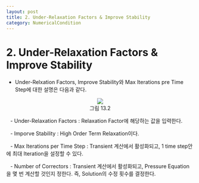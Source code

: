 ```yaml
---
layout: post
title: 2. Under-Relaxation Factors & Improve Stability
category: NumericalCondition
---
```


# 2. Under-Relaxation Factors & Improve Stability

* Under-Relxation Factors, Improve Stability와 Max Iterations pre Time Step에 대한 설명은 다음과 같다. <br>

<p align='Center'>
    <img src="https://github.com/nextfoam/baram-pages/raw/main/screenshots/userguide/13.2.png"><br>
    그림 13.2
</p>

&ensp; - Under-Relaxation Factors : Relaxation Factor에 해당하는 값을 입력한다.<br>

&ensp; - Imporve Stability : High Order Term Relaxation이다.<br>

&ensp; - Max Iterations per Time Step : Transient 계산에서 활성화되고, 1 time step안에 최대 Iteration을 설정할 수 있다.<br>

&ensp; - Number of Correctors : Transient 계산에서 활성화되고, Pressure Equation을 몇 번 계산할 것인지 정한다. 즉, Solution의 수정 횟수를 결정한다.<br>
